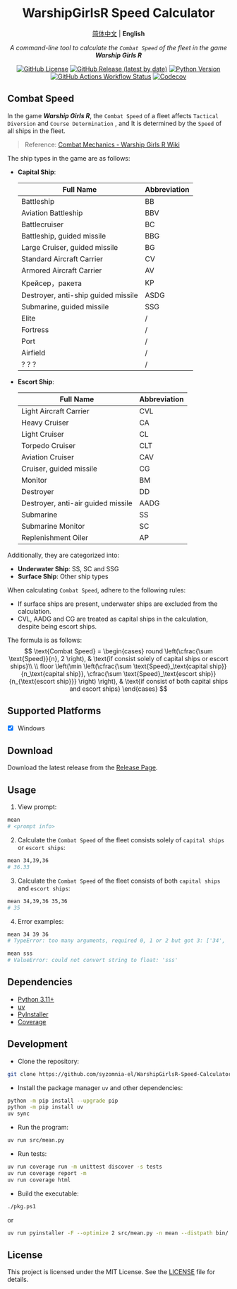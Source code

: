 <div align="center">

# WarshipGirlsR Speed Calculator

[简体中文](README.md) | **English**

_A command-line tool to calculate the `Combat Speed` of the fleet in the game **Warship Girls R**_

[![GitHub License](https://img.shields.io/github/license/syzomnia-el/WarshipGirlsR-Speed-Calculator)](LICENSE)
[![GitHub Release (latest by date)](https://img.shields.io/github/v/release/syzomnia-el/WarshipGirlsR-Speed-Calculator?include_prereleases&sort=date&display_name=release)](https://github.com/syzomnia-el/WarshipGirlsR-Speed-Calculator/releases)
[![Python Version](https://img.shields.io/badge/python-3.11%20%7C%203.12%20%7C%203.13-blue)](https://www.python.org)
[![GitHub Actions Workflow Status](https://img.shields.io/github/actions/workflow/status/syzomnia-el/WarshipGirlsR-Speed-Calculator/codecov.yml)](https://github.com/syzomnia-el/WarshipGirlsR-Speed-Calculator/actions/workflows/codecov.yml)
[![Codecov](https://img.shields.io/codecov/c/gh/syzomnia-el/WarshipGirlsR-Speed-Calculator?token=T3Q72DSMHL)](https://codecov.io/gh/syzomnia-el/WarshipGirlsR-Speed-Calculator)

</div>

## Combat Speed

In the game _**Warship Girls R**_, the `Combat Speed` of a fleet affects `Tactical Diversion` and
`Course Determination` , and It is determined by the `Speed` of all ships in the fleet.

> Reference:
> [Combat Mechanics - Warship Girls R Wiki](https://www.zjsnrwiki.com/wiki/%E6%88%98%E6%96%97%E6%9C%BA%E5%88%B6#%E6%88%98%E6%9C%AF%E8%BF%82%E5%9B%9E)

The ship types in the game are as follows:

- **Capital Ship**:

  | Full Name                           | Abbreviation | 
  |-------------------------------------|--------------|
  | Battleship                          | BB           |
  | Aviation Battleship                 | BBV          |
  | Battlecruiser                       | BC           |
  | Battleship, guided missile          | BBG          |
  | Large Cruiser, guided missile       | BG           |
  | Standard Aircraft Carrier           | CV           |
  | Armored Aircraft Carrier            | AV           |
  | Крейсер，ракета                      | KP           |
  | Destroyer, anti-ship guided missile | ASDG         |
  | Submarine, guided missile           | SSG          |
  | Elite                               | /            |
  | Fortress                            | /            |
  | Port                                | /            |
  | Airfield                            | /            |
  | ? ? ?                               | /            |

- **Escort Ship**:

  | Full Name                          | Abbreviation |
  |------------------------------------|--------------|
  | Light Aircraft Carrier             | CVL          |
  | Heavy Cruiser                      | CA           |
  | Light Cruiser                      | CL           |
  | Torpedo Cruiser                    | CLT          |
  | Aviation Cruiser                   | CAV          |
  | Cruiser, guided missile            | CG           |
  | Monitor                            | BM           |
  | Destroyer                          | DD           |
  | Destroyer, anti-air guided missile | AADG         |
  | Submarine                          | SS           |
  | Submarine Monitor                  | SC           |
  | Replenishment Oiler                | AP           |

Additionally, they are categorized into:

- **Underwater Ship**: SS, SC and SSG
- **Surface Ship**: Other ship types

When calculating `Combat Speed`, adhere to the following rules:

- If surface ships are present, underwater ships are excluded from the calculation.
- CVL, AADG and CG are treated as capital ships in the calculation, despite being escort ships.

The formula is as follows:
$$
\text{Combat Speed} = \begin{cases}
round \left(\cfrac{\sum \text{Speed}}{n}, 2 \right), & \text{if consist solely of capital ships or escort ships}\\
\\
floor \left(\min \left(\cfrac{\sum \text{Speed}_\text{capital ship}}{n_\text{capital ship}}, \cfrac{\sum \text{Speed}_\text{escort ship}}{n_{\text{escort ship}}} \right) \right), & \text{if consist of both capital ships and escort ships}
\end{cases}
$$

## Supported Platforms

- [x] Windows

## Download

Download the latest release from
the [Release Page](https://github.com/syzomnia-el/WarshipGirlsR-Speed-Calculator/releases).

## Usage

1. View prompt:

```bash
mean
# <prompt info>
```

2. Calculate the `Combat Speed` of the fleet consists solely of `capital ships` or `escort ships`:

```bash
mean 34,39,36
# 36.33
```

3. Calculate the `Combat Speed` of the fleet consists of both `capital ships` and `escort ships`:

```bash
mean 34,39,36 35,36
# 35
```

4. Error examples:

```bash
mean 34 39 36
# TypeError: too many arguments, required 0, 1 or 2 but got 3: ['34', '39', '36']

mean sss
# ValueError: could not convert string to float: 'sss'
```

## Dependencies

- [Python 3.11+](https://www.python.org)
- [uv](https://docs.astral.sh/uv)
- [PyInstaller](https://pyinstaller.org)
- [Coverage](https://coverage.readthedocs.io)

## Development

- Clone the repository:

```bash
git clone https://github.com/syzomnia-el/WarshipGirlsR-Speed-Calculator.git
```

- Install the package manager `uv` and other dependencies:

```bash
python -m pip install --upgrade pip
python -m pip install uv
uv sync
```

- Run the program:

```bash
uv run src/mean.py
```

- Run tests:

```bash
uv run coverage run -m unittest discover -s tests
uv run coverage report -m
uv run coverage html
```

- Build the executable:

```bash
./pkg.ps1
```

or

```bash
uv run pyinstaller -F --optimize 2 src/mean.py -n mean --distpath bin/ --clean
```

## License

This project is licensed under the MIT License. See the [LICENSE](LICENSE) file for details.
